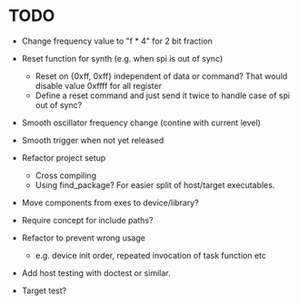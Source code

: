 # TODO

- Change frequency value to "f * 4" for 2 bit fraction

- Reset function for synth (e.g. when spi is out of sync)
  - Reset on {0xff, 0xff} independent of data or command? That would disable
    value 0xffff for all register
  - Define a reset command and just send it twice to handle case of spi out of
    sync?

- Smooth oscillator frequency change (contine with current level)
- Smooth trigger when not yet released

- Refactor project setup
  - Cross compiling
  - Using find_package? For easier split of host/target executables.

- Move components from exes to device/library?

- Require concept for include paths?

- Refactor to prevent wrong usage
  - e.g. device init order, repeated invocation of task function etc

- Add host testing with doctest or similar.

- Target test?

